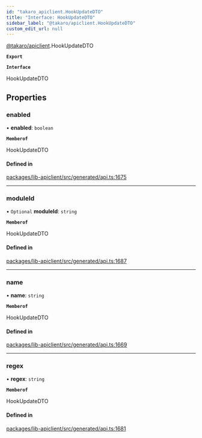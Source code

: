 ```yaml
---
id: "takaro_apiclient.HookUpdateDTO"
title: "Interface: HookUpdateDTO"
sidebar_label: "@takaro/apiclient.HookUpdateDTO"
custom_edit_url: null
---
```


[@takaro/apiclient](../modules/takaro_apiclient.md).HookUpdateDTO

**`Export`**

**`Interface`**

HookUpdateDTO

## Properties

### enabled

• **enabled**: `boolean`

**`Memberof`**

HookUpdateDTO

#### Defined in

[packages/lib-apiclient/src/generated/api.ts:1675](https://github.com/niekcandaele/Takaro/blob/91fb19b/packages/lib-apiclient/src/generated/api.ts#L1675)

___

### moduleId

• `Optional` **moduleId**: `string`

**`Memberof`**

HookUpdateDTO

#### Defined in

[packages/lib-apiclient/src/generated/api.ts:1687](https://github.com/niekcandaele/Takaro/blob/91fb19b/packages/lib-apiclient/src/generated/api.ts#L1687)

___

### name

• **name**: `string`

**`Memberof`**

HookUpdateDTO

#### Defined in

[packages/lib-apiclient/src/generated/api.ts:1669](https://github.com/niekcandaele/Takaro/blob/91fb19b/packages/lib-apiclient/src/generated/api.ts#L1669)

___

### regex

• **regex**: `string`

**`Memberof`**

HookUpdateDTO

#### Defined in

[packages/lib-apiclient/src/generated/api.ts:1681](https://github.com/niekcandaele/Takaro/blob/91fb19b/packages/lib-apiclient/src/generated/api.ts#L1681)

